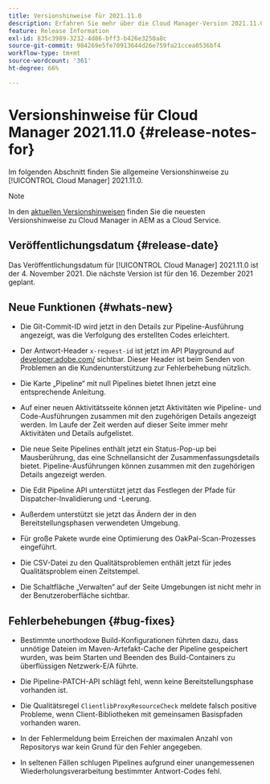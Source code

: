```yaml
---
title: Versionshinweise für 2021.11.0
description: Erfahren Sie mehr über die Cloud Manager-Version 2021.11.0.
feature: Release Information
exl-id: 835c3989-3232-4d86-bff3-b426e3250a8c
source-git-commit: 984269e5fe70913644d26e759fa21ccea0536bf4
workflow-type: tm+mt
source-wordcount: '361'
ht-degree: 66%

---
```


# Versionshinweise für Cloud Manager 2021.11.0 {#release-notes-for}

Im folgenden Abschnitt finden Sie allgemeine Versionshinweise zu [!UICONTROL Cloud Manager] 2021.11.0.

>[!NOTE]
>In den [aktuellen Versionshinweisen](https://experienceleague.adobe.com/de/docs/experience-manager-cloud-service/content/release-notes/cloud-manager/current#getting-access) finden Sie die neuesten Versionshinweise zu Cloud Manager in AEM as a Cloud Service.

## Veröffentlichungsdatum {#release-date}

Das Veröffentlichungsdatum für [!UICONTROL Cloud Manager] 2021.11.0 ist der 4. November 2021.
Die nächste Version ist für den 16. Dezember 2021 geplant.

## Neue Funktionen {#whats-new}

* Die Git-Commit-ID wird jetzt in den Details zur Pipeline-Ausführung angezeigt, was die Verfolgung des erstellten Codes erleichtert.

* Der Antwort-Header `x-request-id` ist jetzt im API Playground auf [developer.adobe.com/](https://developer.adobe.com/) sichtbar. Dieser Header ist beim Senden von Problemen an die Kundenunterstützung zur Fehlerbehebung nützlich.

* Die Karte „Pipeline“ mit null Pipelines bietet Ihnen jetzt eine entsprechende Anleitung.

* Auf einer neuen Aktivitätsseite können jetzt Aktivitäten wie Pipeline- und Code-Ausführungen zusammen mit den zugehörigen Details angezeigt werden. Im Laufe der Zeit werden auf dieser Seite immer mehr Aktivitäten und Details aufgelistet.

* Die neue Seite Pipelines enthält jetzt ein Status-Pop-up bei Mausberührung, das eine Schnellansicht der Zusammenfassungsdetails bietet. Pipeline-Ausführungen können zusammen mit den zugehörigen Details angezeigt werden.

* Die Edit Pipeline API unterstützt jetzt das Festlegen der Pfade für Dispatcher-Invalidierung und -Leerung.

* Außerdem unterstützt sie jetzt das Ändern der in den Bereitstellungsphasen verwendeten Umgebung.

* Für große Pakete wurde eine Optimierung des OakPal-Scan-Prozesses eingeführt.

* Die CSV-Datei zu den Qualitätsproblemen enthält jetzt für jedes Qualitätsproblem einen Zeitstempel.

* Die Schaltfläche „Verwalten“ auf der Seite Umgebungen ist nicht mehr in der Benutzeroberfläche sichtbar.

## Fehlerbehebungen {#bug-fixes}

* Bestimmte unorthodoxe Build-Konfigurationen führten dazu, dass unnötige Dateien im Maven-Artefakt-Cache der Pipeline gespeichert wurden, was beim Starten und Beenden des Build-Containers zu überflüssigen Netzwerk-E/A führte.

* Die Pipeline-PATCH-API schlägt fehl, wenn keine Bereitstellungsphase vorhanden ist.

* Die Qualitätsregel `ClientlibProxyResourceCheck` meldete falsch positive Probleme, wenn Client-Bibliotheken mit gemeinsamen Basispfaden vorhanden waren.

* In der Fehlermeldung beim Erreichen der maximalen Anzahl von Repositorys war kein Grund für den Fehler angegeben.

* In seltenen Fällen schlugen Pipelines aufgrund einer unangemessenen Wiederholungsverarbeitung bestimmter Antwort-Codes fehl.

